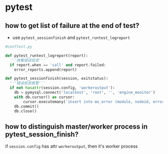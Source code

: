 # pytest

## how to get list of failure at the end of test?

* use `pytest_sessionfinish` and `pytest_runtest_logreport`
```python
#conftest.py

def pytest_runtest_logreport(report):
  '''收集错误信息'''
  if report.when == 'call' and report.failed:
    error_reports.append(report)

def pytest_sessionfinish(session, exitstatus):
  '''错误信息报警'''
  if not hasattr(session.config, 'workeroutput'):
    db = pymysql.connect('localhost', 'root', '', 'engine_monitor')
    with db.cursor() as cursor:
        cursor.executemany('insert into mo_error (module, nodeid, error_message, url, time) values (%s, %s, %s, %s, %s)', values)
    db.commit()
    db.close()
```

## how to distinguish master/worker process in pytest_session_finish?
if `session.config` has attr `workeroutput`, then it's worker process